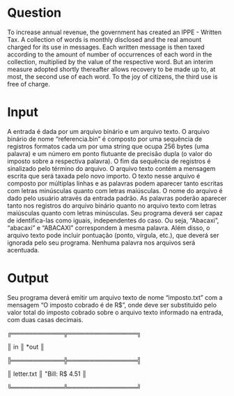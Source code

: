# Question

To increase annual revenue, the government has created an IPPE - Written Tax.
A collection of words is monthly disclosed and the real amount charged for its use in
messages. Each written message is then taxed according to the amount of
number of occurrences of each word in the collection, multiplied by the value of the respective
word. But an interim measure adopted shortly thereafter allows recovery to be
made up to, at most, the second use of each word. To the joy of citizens, the third
use is free of charge.

# Input

A entrada é dada por um arquivo binário e um arquivo texto.
O arquivo binário de nome “referencia.bin” é composto por uma sequência de registros formatos
cada um por uma string que ocupa 256 bytes (uma palavra) e um número em ponto flutuante de
precisão dupla (o valor do imposto sobre a respectiva palavra). O fim da sequência de registros
é sinalizado pelo término do arquivo.
O arquivo texto contém a mensagem escrita que será taxada pelo novo importo. O texto nesse
arquivo é composto por múltiplas linhas e as palavras podem aparecer tanto escritas com letras
minúsculas quanto com letras maiúsculas. O nome do arquivo é dado pelo usuário através da
entrada padrão.
As palavras poderão aparecer tanto nos registros do arquivo binário quanto no arquivo texto
com letras maiúsculas quanto com letras minúsculas. Seu programa deverá ser capaz de
identifica-las como iguais, independentes do caso. Ou seja, “Abacaxi”, “abacaxi” e “ABACAXI”
correspondem à mesma palavra. Além disso, o arquivo texto pode incluir pontuação (ponto,
vírgula, etc.), que deverá ser ignorada pelo seu programa. Nenhuma palavra nos arquivos será
acentuada.

# Output

Seu programa deverá emitir um arquivo texto de nome “imposto.txt” com a mensagem
“O imposto cobrado é de R$<VALOR>”, onde <VALOR> deve ser substituído pelo valor total do
imposto cobrado sobre o arquivo texto informado na entrada, com duas casas decimais.

╔════════════╦════════════════╗

║ in         ║ *out           ║

╠════════════╬════════════════╣

║ letter.txt ║ "Bill: R$ 4.51 ║

╚════════════╩════════════════╝


